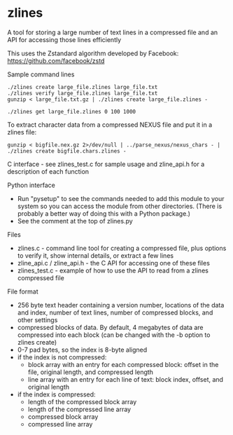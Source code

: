 # zlines
A tool for storing a large number of text lines in a compressed file and an API for accessing those lines efficiently

This uses the Zstandard algorithm developed by Facebook: https://github.com/facebook/zstd
 
Sample command lines

    ./zlines create large_file.zlines large_file.txt
    ./zlines verify large_file.zlines large_file.txt
    gunzip < large_file.txt.gz | ./zlines create large_file.zlines -
    
    ./zlines get large_file.zlines 0 100 1000
    
To extract character data from a compressed NEXUS file and put it in a zlines file:

    gunzip < bigfile.nex.gz 2>/dev/null | ../parse_nexus/nexus_chars - | ./zlines create bigfile.chars.zlines -

C interface - see zlines_test.c for sample usage and zline_api.h for a description of each function

Python interface
 - Run "pysetup" to see the commands needed to add this module to your
   system so you can access the module from other directories. (There
   is probably a better way of doing this with a Python package.)
 - See the comment at the top of zlines.py

Files
 - zlines.c - command line tool for creating a compressed file, plus options to verify it, show internal details, or extract a few lines
 - zline_api.c / zline_api.h - the C API for accessing one of these files
 - zlines_test.c - example of how to use the API to read from a zlines compressed file

File format
 - 256 byte text header containing a version number, locations of the data and index, number of text lines, number of compressed blocks, and other settings
 - compressed blocks of data. By default, 4 megabytes of data are compressed into each block (can be changed with the -b option to zlines create)
 - 0-7 pad bytes, so the index is 8-byte aligned
 - if the index is not compressed:
   - block array with an entry for each compressed block: offset in the file, original length, and compressed length
   - line array with an entry for each line of text: block index, offset, and original length
 - if the index is compressed:
   - length of the compressed block array
   - length of the compressed line array
   - compressed block array
   - compressed line array

